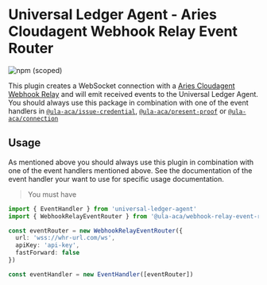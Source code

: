 # Universal Ledger Agent - Aries Cloudagent Webhook Relay Event Router

![npm (scoped)](https://img.shields.io/npm/v/@ula-aca/webhook-relay-event-router)

This plugin creates a WebSocket connection with a [Aries Cloudagent Webhook Relay](https://github.com/ula-aca/aries-cloudagent-webhook-relay) and will emit received events to the Universal Ledger Agent. You should always use this package in combination with one of the event handlers in [`@ula-aca/issue-credential`](npmjs.com/package/@ula-aca/issue-credential), [`@ula-aca/present-proof`](npmjs.com/package/@ula-aca/present-proof) or [`@ula-aca/connection`](npmjs.com/package/@ula-aca/connection)

## Usage

As mentioned above you should always use this plugin in combination with one of the event handlers mentioned above. See the documentation of the event handler your want to use for specific usage documentation.

> You must have

```typescript
import { EventHandler } from 'universal-ledger-agent'
import { WebhookRelayEventRouter } from '@ula-aca/webhook-relay-event-router'

const eventRouter = new WebhookRelayEventRouter({
  url: 'wss://whr-url.com/ws',
  apiKey: 'api-key',
  fastForward: false
})

const eventHandler = new EventHandler([eventRouter])
```
